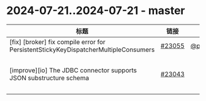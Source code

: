 # 2024-07-21..2024-07-21 - master
| 标题 | 链接 | 作者 | 标签 |
| - | :--: | :--: | - |
| [fix] [broker] fix compile error for PersistentStickyKeyDispatcherMultipleConsumers | [#23055](https://github.com/apache/pulsar/pull/23055) | [@poorbarcode](https://github.com/poorbarcode) | `doc-not-needed` `ready-to-test`  | 
| [improve][io] The JDBC connector supports JSON substructure schema | [#23043](https://github.com/apache/pulsar/pull/23043) | [@shibd](https://github.com/shibd) | `doc-not-needed` `ready-to-test` `release/3.3.1` `cherry-picked/branch-3.3`  | 
